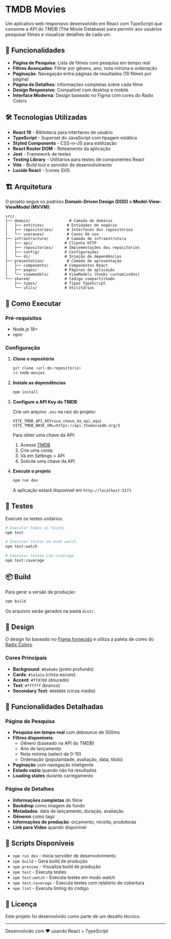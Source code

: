 # TMDB Movies

Um aplicativo web responsivo desenvolvido em React com TypeScript que consome a API do TMDB (The Movie Database) para permitir aos usuários pesquisar filmes e visualizar detalhes de cada um.

## 🎯 Funcionalidades

- **Página de Pesquisa**: Lista de filmes com pesquisa em tempo real
- **Filtros Avançados**: Filtrar por gênero, ano, nota mínima e ordenação
- **Paginação**: Navegação entre páginas de resultados (10 filmes por página)
- **Página de Detalhes**: Informações completas sobre cada filme
- **Design Responsivo**: Compatível com desktop e mobile
- **Interface Moderna**: Design baseado no Figma com cores do Radix Colors

## 🛠️ Tecnologias Utilizadas

- **React 19** - Biblioteca para interfaces de usuário
- **TypeScript** - Superset do JavaScript com tipagem estática
- **Styled Components** - CSS-in-JS para estilização
- **React Router DOM** - Roteamento da aplicação
- **Jest** - Framework de testes
- **Testing Library** - Utilitários para testes de componentes React
- **Vite** - Build tool e servidor de desenvolvimento
- **Lucide React** - Ícones SVG

## 🏗️ Arquitetura

O projeto segue os padrões **Domain-Driven Design (DDD)** e **Model-View-ViewModel (MVVM)**:

```
src/
├── domain/                 # Camada de domínio
│   ├── entities/          # Entidades de negócio
│   ├── repositories/      # Interfaces dos repositórios
│   └── usecases/          # Casos de uso
├── infrastructure/        # Camada de infraestrutura
│   ├── api/              # Cliente HTTP
│   ├── repositories/     # Implementações dos repositórios
│   ├── config/           # Configurações
│   └── di/               # Injeção de dependências
├── presentation/          # Camada de apresentação
│   ├── components/       # Componentes React
│   ├── pages/            # Páginas da aplicação
│   └── viewmodels/       # ViewModels (hooks customizados)
└── shared/               # Código compartilhado
    ├── types/            # Tipos TypeScript
    └── utils/            # Utilitários
```

## 🚀 Como Executar

### Pré-requisitos

- Node.js 18+
- npm

### Configuração

1. **Clone o repositório**

   ```bash
   git clone <url-do-repositorio>
   cd tmdb-movies
   ```

2. **Instale as dependências**

   ```bash
   npm install
   ```

3. **Configure a API Key do TMDB**

   Crie um arquivo `.env` na raiz do projeto:

   ```env
   VITE_TMDB_API_KEY=sua_chave_da_api_aqui
   VITE_TMDB_BASE_URL=https://api.themoviedb.org/3
   ```

   Para obter uma chave da API:

   1. Acesse [TMDB](https://www.themoviedb.org/)
   2. Crie uma conta
   3. Vá em Settings > API
   4. Solicite uma chave da API

4. **Execute o projeto**

   ```bash
   npm run dev
   ```

   A aplicação estará disponível em `http://localhost:5173`

## 🧪 Testes

Execute os testes unitários:

```bash
# Executar todos os testes
npm test

# Executar testes em modo watch
npm test:watch

# Executar testes com coverage
npm test:coverage
```

## 📦 Build

Para gerar a versão de produção:

```bash
npm build
```

Os arquivos serão gerados na pasta `dist/`.

## 🎨 Design

O design foi baseado no [Figma fornecido](https://www.figma.com/design/yhag2s5vJBXMgyGabBIA3Y/Cubos---Movies) e utiliza a paleta de cores do [Radix Colors](https://www.radix-ui.com/colors).

### Cores Principais

- **Background**: `#0a0a0a` (preto profundo)
- **Cards**: `#1a1a1a` (cinza escuro)
- **Accent**: `#ffd700` (dourado)
- **Text**: `#ffffff` (branco)
- **Secondary Text**: `#888888` (cinza médio)

## 📱 Funcionalidades Detalhadas

### Página de Pesquisa

- **Pesquisa em tempo real** com debounce de 500ms
- **Filtros disponíveis**:
  - Gênero (baseado na API do TMDB)
  - Ano de lançamento
  - Nota mínima (select de 0-10)
  - Ordenação (popularidade, avaliação, data, título)
- **Paginação** com navegação inteligente
- **Estado vazio** quando não há resultados
- **Loading states** durante carregamento

### Página de Detalhes

- **Informações completas** do filme
- **Backdrop** como imagem de fundo
- **Metadados**: data de lançamento, duração, avaliação
- **Gêneros** como tags
- **Informações de produção**: orçamento, receita, produtoras
- **Link para Vídeo** quando disponível

## 🔧 Scripts Disponíveis

- `npm run dev` - Inicia servidor de desenvolvimento
- `npm build` - Gera build de produção
- `npm preview` - Visualiza build de produção
- `npm test` - Executa testes
- `npm test:watch` - Executa testes em modo watch
- `npm test:coverage` - Executa testes com relatório de cobertura
- `npm lint` - Executa linting do código

## 📄 Licença

Este projeto foi desenvolvido como parte de um desafio técnico.

---

Desenvolvido com ❤️ usando React + TypeScript
